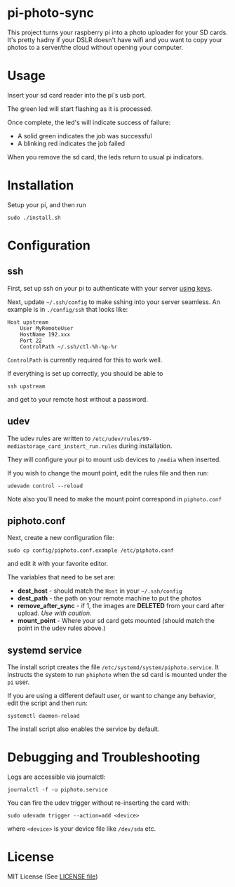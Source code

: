 # pi-photo-sync
This project turns your raspberry pi into a photo uploader for your SD cards. It's pretty hadny if your DSLR doesn't have wifi and you want to copy your photos to a server/the cloud without opening your computer.

# Usage

Insert your sd card reader into the pi's usb port.

The green led will start flashing as it is processed.

Once complete, the led's will indicate success of failure:
* A solid green indicates the job was successful
* A blinking red indicates the job failed

When you remove the sd card, the leds return to usual pi indicators.

# Installation
Setup your pi, and then run
```
sudo ./install.sh
```

# Configuration

## ssh
First, set up ssh on your pi to authenticate with your server [using keys](https://www.tecmint.com/ssh-passwordless-login-using-ssh-keygen-in-5-easy-steps/).

Next, update `~/.ssh/config` to make sshing into your server seamless. An example is in `./config/ssh` that looks like:

```
Host upstream
    User MyRemoteUser
    HostName 192.xxx
    Port 22
    ControlPath ~/.ssh/ctl-%h-%p-%r
```

`ControlPath` is currently required for this to work well.

If everything is set up correctly, you should be able to

```ssh upstream```

and get to your remote host without a password.

## udev
The udev rules are written to `/etc/udev/rules/99-mediastorage_card_instert_run.rules` during installation. 

They will configure your pi to mount usb devices to `/media` when inserted.

If you wish to change the mount point, edit the rules file and then run:
```
udevadm control --reload
```
Note also you'll need to make the mount point correspond in `piphoto.conf`

## piphoto.conf

Next, create a new configuration file:
```
sudo cp config/piphoto.conf.example /etc/piphoto.conf
```
and edit it with your favorite editor.

The variables that need to be set are:
* **dest_host** - should match the `Host` in your `~/.ssh/config`
* **dest_path** - the path on your remote machine to put the photos
* **remove_after_sync** - if 1, the images are **DELETED** from your card after upload. _Use with caution_.
* **mount_point** - Where your sd card gets mounted (should match the point in the udev rules above.)

## systemd service
The install script creates the file `/etc/systemd/system/piphoto.service`. It instructs the system to run `phiphoto` when the sd card is mounted under the `pi` user.

If you are using a different default user, or want to change any behavior, edit the script and then run:

```
systemctl daemon-reload
```

The install script also enables the service by default.

# Debugging and Troubleshooting
Logs are accessible via journalctl:
```
journalctl -f -u piphoto.service
```

You can fire the udev trigger without re-inserting the card with:
```
sudo udevadm trigger --action=add <device>
```
where `<device>` is your device file like `/dev/sda` etc.

# License
MIT License (See [LICENSE file](LICENSE))